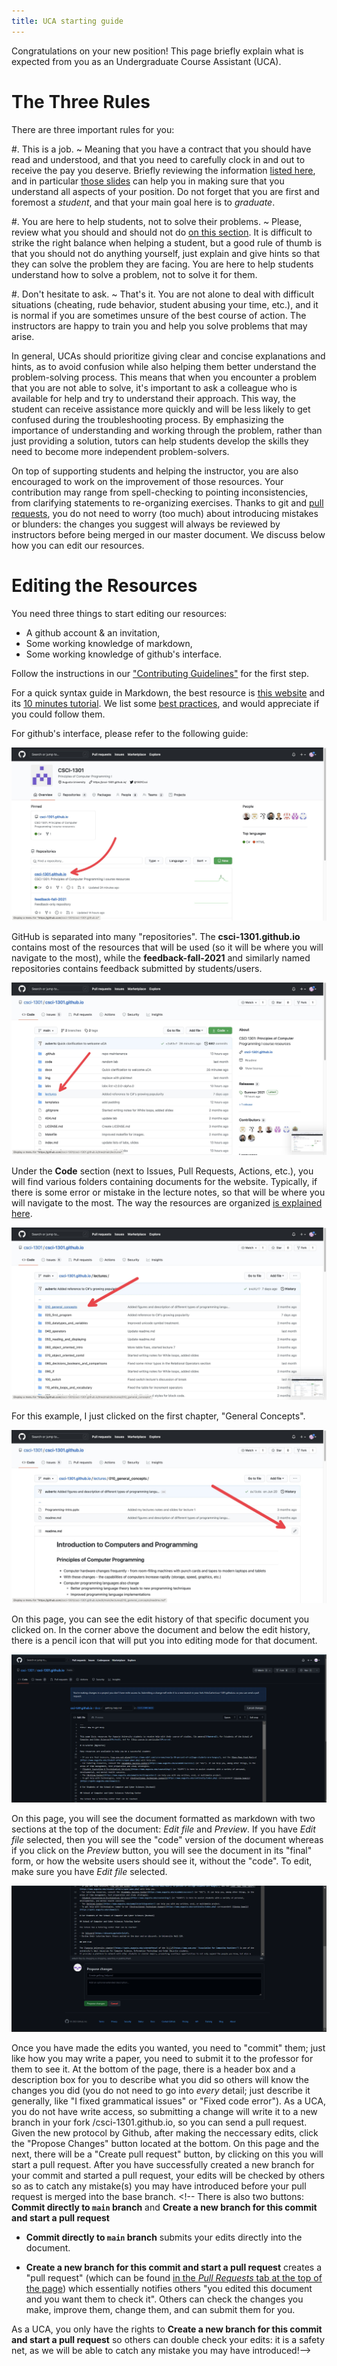 ```yaml
---
title: UCA starting guide
---
```


Congratulations on your new position!
This page briefly explain what is expected from you as an Undergraduate Course Assistant (UCA).

# The Three Rules

There are three important rules for you:

#. This is a job.
    ~ Meaning that you have a contract that you should have read and understood, and that you need to carefully clock in and out to receive the pay you deserve.
    Briefly reviewing the information [listed here](https://www.augusta.edu/hr/university/university_benefits/studenthires.php), and in particular [those slides](https://www.augusta.edu/hr/university/university_benefits/documents/department_guide_studenthireprocess_fy_23.pdf) can help you in making sure that you understand all aspects of your position.
    Do not forget that you are first and foremost a _student_, and that your main goal here is to _graduate_.
    
#. You are here to help students, not to solve their problems.
    ~ Please, review what you should and should not do [on this section](uca.html#what-is-an-undergraduate-course-assistant-1).
    It is difficult to strike the right balance when helping a student, but a good rule of thumb is that you should not do anything yourself, just explain and give hints so that they can solve the problem they are facing. You are here to help students understand how to solve a problem, not to solve it for them. 
     
#. Don't hesitate to ask.
    ~ That's it. You are not alone to deal with difficult situations (cheating, rude behavior, student abusing your time, etc.), and it is normal if you are sometimes unsure of the best course of action. The instructors are happy to train you and help you solve problems that may arise.

In general, UCAs should prioritize giving clear and concise explanations and hints, as to avoid confusion while also helping them better understand the problem-solving process. This means that when you encounter a problem that you are not able to solve, it's important to ask a colleague who is available for help and try to understand their approach. This way, the student can receive assistance more quickly and will be less likely to get confused during the troubleshooting process. By emphasizing the importance of understanding and working through the problem, rather than just providing a solution, tutors can help students develop the skills they need to become more independent problem-solvers.

<!--
Once you have done the paperwork (contract, background request form, …) with our Academic Program Coordinator, Wennie Squires, you can start working and clock-in on [augusta.edu/oneusg](https://www.augusta.edu/oneusg/).
Please, be on the lookout for monthly "Time Reporting Reminders for Student Assistants" emails from Wennie, that contains important information and reminders.
Any question about human resource, pay, hour caps and the like should be directed to our Academic Program Coordinator.

Once this is done, your first task is to get in touch with your instructor, if they have not already done it, to know what they expect from you. 
You can discuss topics such as the need for (virtual or physical) office hours, whenever you need to seat in class, how to help students, etc.
-->

On top of supporting students and helping the instructor, you are also encouraged to work on the improvement of those resources.
Your contribution may range from spell-checking to pointing inconsistencies, from clarifying statements to re-organizing exercises.
Thanks to git and [pull requests](https://github.com/csci-1301/csci-1301.github.io/pulls), you do not need to worry (too much) about introducing mistakes or blunders: the changes you suggest will always be reviewed by instructors before being merged in our master document.
We discuss below how you can edit our resources.

# Editing the Resources

You need three things to start editing our resources:

- A github account & an invitation,
- Some working knowledge of markdown,
- Some working knowledge of github's interface.

Follow the instructions in our ["Contributing Guidelines"](contributing.html#if-you-are-a-uca) for the first step.

For a quick syntax guide in Markdown, the best resource is [this website](https://commonmark.org/help/) and its [10 minutes tutorial](https://commonmark.org/help/tutorial/).
We list some [best practices](user_guide.html#editing-resources-1), and would appreciate if you could follow them.

For github's interface, please refer to the following guide:

!["Navigating repositories"](img/uca_guide1.jpg) 

GitHub is separated into many "repositories". The **csci-1301.github.io** contains most of the resources that will be used (so it will be where you will navigate to the most), while the **feedback-fall-2021** and similarly named repositories contains feedback submitted by students/users. 

!["Navigating folders"](img/uca_guide2.jpg) 

Under the **Code** section (next to Issues, Pull Requests, Actions, etc.), you will find various folders containing documents for the website. Typically, if there is some error or mistake in the lecture notes, so that will be where you will navigate to the most. 
The way the resources are organized [is explained here](user_guide.html#resources-organization-1).

!["Navigating documents"](img/uca_guide3.jpg)

For this example, I just clicked on the first chapter, "General Concepts".

!["Editing Mode"](img/uca_guide4.jpg) 

On this page, you can see the edit history of that specific document you clicked on. In the corner above the document and below the edit history, there is a pencil icon that will put you into editing mode for that document.

!["Editing vs Previewing"](img/uca_guide_getting_help.png) 

On this page, you will see the document formatted as markdown with two sections at the top of the document: *Edit file* and *Preview*. If you have *Edit file* selected, then you will see the "code" version of the document whereas if you click on the *Preview* button, you will see the document in its "final" form, or how the website users should see it, without the "code". To edit, make sure you have *Edit file* selected. 


!["Proposing Changes"](img/uca_guide_getting_help_2.png) 

Once you have made the edits you wanted, you need to "commit" them; just like how you may write a paper, you need to submit it to the professor for them to see it. At the bottom of the page, there is a header box and a description box for you to describe what you did so others will know the changes you did (you do not need to go into *every* detail; just describe it generally, like "I fixed grammatical issues" or "Fixed code error"). As a UCA, you do not have write access, so submitting a change will write it to a new branch in your fork <your name>/csci-1301.github.io, so you can send a pull request. Given the new protocol by Github, after making the neccessary edits, click the "Propose Changes" button located at the bottom. On this page and the next, there will be a "Create pull request" button, by clicking on this you will start a pull request. After you have successfully created a new branch for your commit and started a pull request, your edits will be checked by others so as to catch any mistake(s) you may have introduced before your pull request is merged into the base branch. <!-- There is also two buttons: **Commit directly to `main` branch** and **Create a new branch for this commit and start a pull request**
 
- **Commit directly to `main` branch** submits your edits directly into the document.

- **Create a new branch for this commit and start a pull request** creates a "pull request" (which can be found [in the *Pull Requests* tab at the top of the page](https://github.com/csci-1301/csci-1301.github.io/pulls)) which essentially notifies others "you edited this document and you want them to check it". Others can check the changes you make, improve them, change them, and can submit them for you. 

As a UCA, you only have the rights to **Create a new branch for this commit and start a pull request** so others can double check your edits: it is a safety net, as we will be able to catch any mistake you may have introduced!-->
